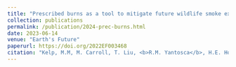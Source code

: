 ```yaml
---
title: "Prescribed burns as a tool to mitigate future wildlife smoke exposure: Lessons for states and rural environmental justice communities" 
collection: publications
permalink: /publication/2024-prec-burns.html
date: 2023-06-14
venue: "Earth's Future"
paperurl: https://doi.org/2022EF003468
citation: "Kelp, M.M, M. Carroll, T. Liu, <b>R.M. Yantosca</b>, H.E. Hockenberry, and L.J. Mickley, <i>Earth's Future</i>, 11, e2022EF03468, 2023."
---
```

